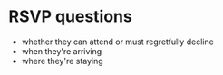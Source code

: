 # RSVP questions

- whether they can attend or must regretfully decline
- when they're arriving
- where they're staying
